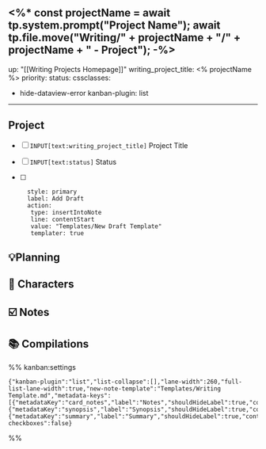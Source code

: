 <%* 
const projectName = await tp.system.prompt("Project Name");
await tp.file.move("Writing/" + projectName + "/" + projectName + " - Project");
-%>
---
up: "[[Writing Projects Homepage]]"
writing_project_title: <% projectName %>
priority:
status:
cssclasses:
  - hide-dataview-error
kanban-plugin: list
---

## Project

- [ ] `INPUT[text:writing_project_title]` Project Title
- [ ] `INPUT[text:status]` Status
- [ ] ```meta-bind-button
	style: primary
	label: Add Draft
	action:
	 type: insertIntoNote
	 line: contentStart
	 value: "Templates/New Draft Template"
	 templater: true
	```



## 💡Planning



## 👫 Characters



## ☑️ Notes



## 📚 Compilations





%% kanban:settings
```
{"kanban-plugin":"list","list-collapse":[],"lane-width":260,"full-list-lane-width":true,"new-note-template":"Templates/Writing Template.md","metadata-keys":[{"metadataKey":"card_notes","label":"Notes","shouldHideLabel":true,"containsMarkdown":false},{"metadataKey":"synopsis","label":"Synopsis","shouldHideLabel":true,"containsMarkdown":false},{"metadataKey":"summary","label":"Summary","shouldHideLabel":true,"containsMarkdown":false}],"show-checkboxes":false}
```
%%